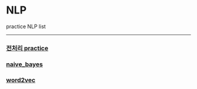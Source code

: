 # NLP
practice NLP list
* * *
### [전처리 practice](https://github.com/Jo-ad-fontes/NLP/blob/main/4w16d_/NLP%201st)

### [naive_bayes](https://github.com/Jo-ad-fontes/NLP/blob/main/4w16d_/1_naive_bayes.ipynb) 

### [word2vec](https://github.com/Jo-ad-fontes/NLP/blob/main/4w16d_/2_word2vec.ipynb)
